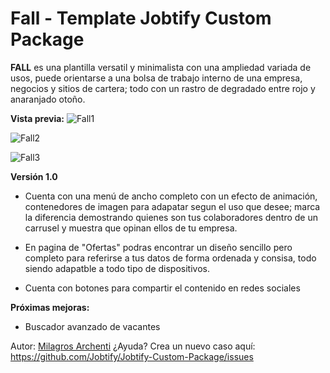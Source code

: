 # Fall - Template Jobtify Custom Package

**FALL** es una plantilla versatil y minimalista con una ampliedad variada de usos, puede orientarse  a una bolsa de trabajo interno de una empresa,
negocios y sitios de cartera; todo con un rastro de degradado entre rojo y anaranjado otoño. 

**Vista previa:**
![Fall1](https://cdn.jobtify.com.mx/jcp/fall1.jpg "Fall 1")

 ![Fall2](https://cdn.jobtify.com.mx/jcp/fall2.jpg "Fall 2")
 
  ![Fall3](https://cdn.jobtify.com.mx/jcp/fall3.jpg "Fall 3")
  
  
 **Versión 1.0**
 - Cuenta con una menú de ancho completo con un efecto de animación, contenedores de imagen para adapatar segun el uso que desee; marca la diferencia demostrando quienes son tus colaboradores dentro de un carrusel y muestra que opinan ellos de tu empresa.

- En pagina de "Ofertas" podras encontrar un diseño sencillo pero completo para referirse a tus datos de forma ordenada y consisa, todo siendo adapatble a todo tipo de dispositivos.

- Cuenta con botones para compartir el contenido en redes sociales


**Próximas mejoras:**
- Buscador avanzado de vacantes

Autor: [Milagros Archenti](https://www.linkedin.com/in/milene-milagros-archenti-cordova-645264203/ "Milagros Archenti")
¿Ayuda? Crea un nuevo caso aquí: https://github.com/Jobtify/Jobtify-Custom-Package/issues
